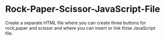# Rock-Paper-Scissor-JavaScript-File
Create a separate HTML file where you can create three buttons for rock,paper and scissor and where you can insert or link thise JavaScript file.
